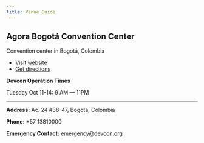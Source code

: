 ```yaml
---
title: Venue Guide
---
```


## Agora Bogotá Convention Center
Convention center in Bogotá, Colombia
- [Visit website](https://agora-bogota.com/)
- [Get directions](https://goo.gl/maps/ueD2M25YVAVL4xvj7)


**Devcon Operation Times**

Tuesday Oct 11-14: 9 AM — 11PM

---

**Address:** Ac. 24 #38-47, Bogotá, Colombia

**Phone:** +57 13810000

**Emergency Contact:** emergency@devcon.org